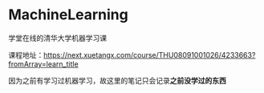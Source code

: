 # MachineLearning

学堂在线的清华大学机器学习课

课程地址：https://next.xuetangx.com/course/THU08091001026/4233663?fromArray=learn_title

因为之前有学习过机器学习，故这里的笔记只会记录**之前没学过的东西**

